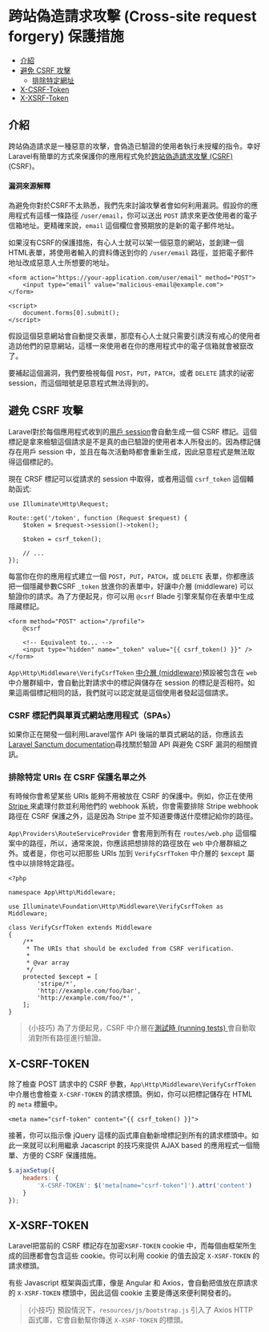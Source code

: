 # 跨站偽造請求攻擊 (Cross-site request forgery) 保護措施

- [介紹](#csrf-introduction)
- [避免 CSRF 攻擊](#preventing-csrf-requests)
    - [排除特定網址](#csrf-excluding-uris)
- [X-CSRF-Token](#csrf-x-csrf-token)
- [X-XSRF-Token](#csrf-x-xsrf-token)

<a name="csrf-introduction"></a>
## 介紹

跨站偽造請求是一種惡意的攻擊，會偽造已驗證的使用者執行未授權的指令。幸好Laravel有簡單的方式來保護你的應用程式免於[跨站偽造請求攻擊 (CSRF)](https://en.wikipedia.org/wiki/Cross-site_request_forgery)(CSRF)。

<a name="csrf-explanation"></a>
#### 漏洞來源解釋

為避免你對於CSRF不太熟悉，我們先來討論攻擊者會如何利用漏洞。假設你的應用程式有這樣一條路徑 `/user/email`，你可以送出 `POST` 請求來更改使用者的電子信箱地址。更精確來說，`email` 這個欄位會預期放的是新的電子郵件地址。

如果沒有CSRF的保護措施，有心人士就可以架一個惡意的網站，並創建一個HTML表單，將使用者輸入的資料傳送到你的 `/user/email` 路徑，並把電子郵件地址改成惡意人士所想要的地址。

```blade
<form action="https://your-application.com/user/email" method="POST">
    <input type="email" value="malicious-email@example.com">
</form>

<script>
    document.forms[0].submit();
</script>
```

假設這個惡意網站會自動提交表單，那麼有心人士就只需要引誘沒有戒心的使用者造訪他們的惡意網站，這樣一來使用者在你的應用程式中的電子信箱就會被竄改了。

要補起這個漏洞，我們要檢視每個 `POST`，`PUT`，`PATCH`，或者 `DELETE` 請求的祕密 session，而這個暗號是惡意程式無法得到的。

<a name="preventing-csrf-requests"></a>
## 避免 CSRF 攻擊

Laravel對於每個應用程式收到的[用戶 session](/docs/{{version}}/session)會自動生成一個 CSRF 標記。這個標記是拿來檢驗這個請求是不是真的由已驗證的使用者本人所發出的。因為標記儲存在用戶 session 中，並且在每次活動時都會重新生成，因此惡意程式是無法取得這個標記的。

現在 CRSF 標記可以從請求的 session 中取得，或者用這個 `csrf_token` 這個輔助函式: 

    use Illuminate\Http\Request;

    Route::get('/token', function (Request $request) {
        $token = $request->session()->token();

        $token = csrf_token();

        // ...
    });

每當你在你的應用程式建立一個 `POST`，`PUT`，`PATCH`，或 `DELETE` 表單，你都應該把一個隱藏參數CSRF `_token` 放進你的表單中，好讓中介層 (middleware) 可以驗證你的請求。為了方便起見，你可以用 `@csrf` Blade 引擎來幫你在表單中生成隱藏標記。

```blade
<form method="POST" action="/profile">
    @csrf

    <!-- Equivalent to... -->
    <input type="hidden" name="_token" value="{{ csrf_token() }}" />
</form>
```

`App\Http\Middleware\VerifyCsrfToken` [中介層 (middleware)](/docs/{{version}}/middleware)預設被包含在 `web` 中介層群組中，會自動比對請求中的標記與儲存在 session 的標記是否相符。如果這兩個標記相同的話，我們就可以認定就是這個使用者發起這個請求。

<a name="csrf-tokens-and-spas"></a>
### CSRF 標記們與單頁式網站應用程式（SPAs）

如果你正在開發一個利用Laravel當作 API 後端的單頁式網站的話，你應該去[Laravel Sanctum documentation](/docs/{{version}}/sanctum)尋找關於驗證 API 與避免 CSRF 漏洞的相關資訊。

<a name="csrf-excluding-uris"></a>
### 排除特定 URIs 在 CSRF 保護名單之外

有時候你會希望某些 URIs 能夠不用被放在 CSRF 的保護中。例如，你正在使用[ Stripe ](https??stripe.com)來處理付款並利用他們的 webhook 系統，你會需要排除 Stripe webhook 路徑在 CSRF 保護之外，這是因為 Stripe 並不知道要傳送什麼標記給你的路徑。

`App\Providers\RouteServiceProvider` 會套用到所有在 `routes/web.php` 這個檔案中的路徑，所以，通常來說，你應該把想排除的路徑放在 `web` 中介層群組之外。或者是，你也可以把那些 URIs 加到 `VerifyCsrfToken` 中介層的 `$except` 屬性中以排除特定路徑。

    <?php

    namespace App\Http\Middleware;

    use Illuminate\Foundation\Http\Middleware\VerifyCsrfToken as Middleware;

    class VerifyCsrfToken extends Middleware
    {
        /**
         * The URIs that should be excluded from CSRF verification.
         *
         * @var array
         */
        protected $except = [
            'stripe/*',
            'http://example.com/foo/bar',
            'http://example.com/foo/*',
        ];
    }

> {小技巧} 為了方便起見，CSRF 中介層在[測試時 (running tests) ](/docs/{{version}}/testing}})會自動取消對所有路徑進行驗證。

<a name="csrf-x-csrf-token"></a>
## X-CSRF-TOKEN

除了檢查 POST 請求中的 CSRF 參數，`App\Http\Middleware\VerifyCsrfToken` 中介層也會檢查 `X-CSRF-TOKEN` 的請求標頭。例如，你可以把標記儲存在 HTML 的 `meta` 標籤中。

```blade
<meta name="csrf-token" content="{{ csrf_token() }}">
```

接著，你可以指示像 jQuery 這樣的函式庫自動新增標記到所有的請求標頭中。如此一來就可以利用繼承 Jacascript 的技巧來提供 AJAX based 的應用程式一個簡單、方便的 CSRF 保護措施。

```js
$.ajaxSetup({
    headers: {
        'X-CSRF-TOKEN': $('meta[name="csrf-token"]').attr('content')
    }
});
```

<a name="csrf-x-xsrf-token"></a>
## X-XSRF-TOKEN

Laravel把當前的 CSRF 標記存在加密`XSRF-TOKEN` cookie 中，而每個由框架所生成的回應都會包含這些 cookie。你可以利用 cookie 的值去設定 `X-XSRF-TOKEN` 的請求標頭。

有些 Javascript 框架與函式庫，像是 Angular 和 Axios，會自動把值放在原請求的 `X-XSRF-TOKEN` 標頭中，因此這個 cookie 主要是傳送來便利開發者的。

> {小技巧} 預設情況下，`resources/js/bootstrap.js` 引入了 Axios HTTP 函式庫，它會自動幫你傳送 `X-XSRF-TOKEN` 的標頭。